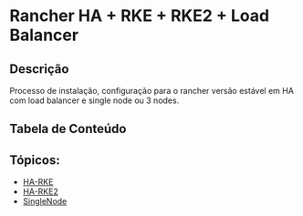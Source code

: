 # Rancher HA + RKE + RKE2 + Load Balancer
## Descrição

Processo de instalação, configuração para o rancher versão estável em HA com load balancer e single node ou 3 nodes.

## Tabela de Conteúdo

<!-- TABLE OF CONTENTS -->

## Tópicos:

- [HA-RKE](#instala%C3%A7%C3%A3o)
- [HA-RKE2](#instala%C3%A7%C3%A3o-docker)
- [SingleNode](#configura%C3%A7%C3%A3o-chave-ssh)


<!-- ABOUT THE TABLE -->